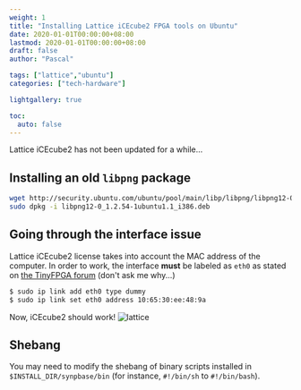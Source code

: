 ```yaml
---
weight: 1
title: "Installing Lattice iCEcube2 FPGA tools on Ubuntu"
date: 2020-01-01T00:00:00+08:00
lastmod: 2020-01-01T00:00:00+08:00
draft: false
author: "Pascal"

tags: ["lattice","ubuntu"]
categories: ["tech-hardware"]

lightgallery: true

toc:
  auto: false
---
```


Lattice iCEcube2 has not been updated for a while...

## Installing an old `libpng` package
```bash
wget http://security.ubuntu.com/ubuntu/pool/main/libp/libpng/libpng12-0_1.2.54-1ubuntu1.1_i386.deb
sudo dpkg -i libpng12-0_1.2.54-1ubuntu1.1_i386.deb
```

## Going through the interface issue
Lattice iCEcube2 license takes into account the MAC address of the computer. In order to work, the interface **must** be labeled as `eth0` as stated on [the TinyFPGA forum](https://discourse.tinyfpga.com/t/licence-problems/104/4) (don't ask me why...)
```bash
$ sudo ip link add eth0 type dummy
$ sudo ip link set eth0 address 10:65:30:ee:48:9a
```
Now, iCEcube2 should work!
![lattice](../../img/lattice.jpg)

## Shebang
You may need to modify the shebang of binary scripts installed in `$INSTALL_DIR/synpbase/bin` (for instance, `#!/bin/sh` to `#!/bin/bash`).

